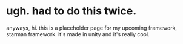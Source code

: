<h1>ugh. had to do this twice.</h1>
anyways, hi. this is a placeholder page for my upcoming framework, starman framework. it's made in unity and it's really cool.
